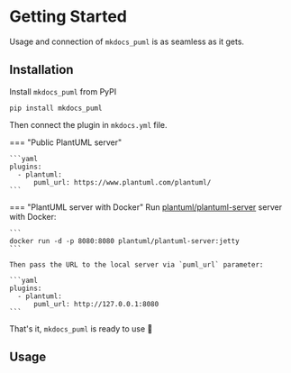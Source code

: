 # Getting Started

Usage and connection of `mkdocs_puml` is as seamless as it gets.

## Installation

Install `mkdocs_puml` from PyPI

```
pip install mkdocs_puml
```

Then connect the plugin in `mkdocs.yml` file.

=== "Public PlantUML server"

    ```yaml
    plugins:
      - plantuml:
          puml_url: https://www.plantuml.com/plantuml/
    ```

=== "PlantUML server with Docker"
    Run [plantuml/plantuml-server](https://hub.docker.com/r/plantuml/plantuml-server) server
    with Docker:

    ```
    docker run -d -p 8080:8080 plantuml/plantuml-server:jetty
    ```

    Then pass the URL to the local server via `puml_url` parameter:

    ```yaml
    plugins:
      - plantuml:
          puml_url: http://127.0.0.1:8080
    ```

That's it, `mkdocs_puml` is ready to use :tada:

## Usage
